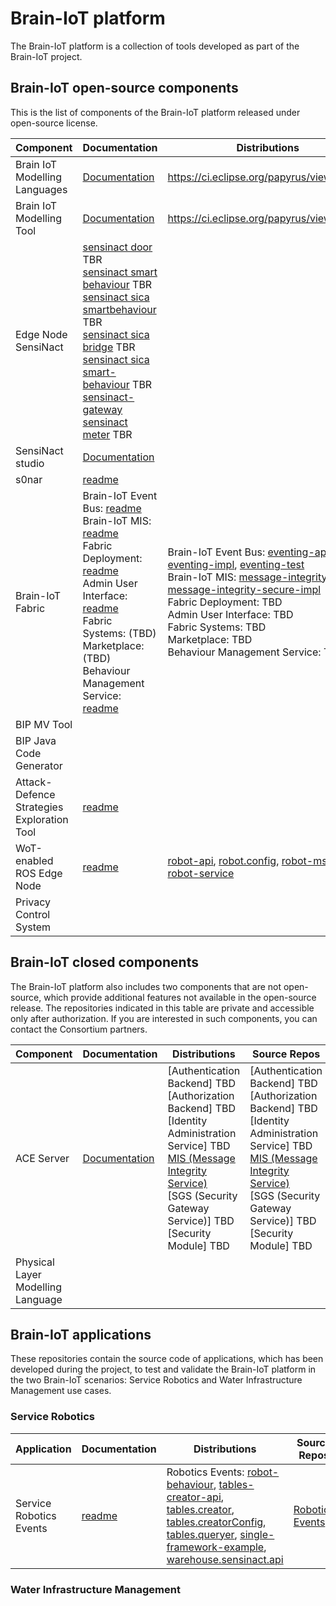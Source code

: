 # Brain-IoT platform
The Brain-IoT platform is a collection of tools developed as part of the Brain-IoT project.

## Brain-IoT open-source components
This is the list of components of the Brain-IoT platform released under open-source license.

| Component | Documentation | Distributions | Source Repos |
| ------------- | ------------- | ------------- | ------------- |
| Brain IoT Modelling Languages | [Documentation](https://wiki.eclipse.org/Papyrus) | https://ci.eclipse.org/papyrus/view/IoTML/ | https://git.eclipse.org/c/papyrus/org.eclipse.papyrus-iotml.git/ |
| Brain IoT Modelling Tool | [Documentation](https://wiki.eclipse.org/Papyrus) | https://ci.eclipse.org/papyrus/view/IoTML/ | https://git.eclipse.org/c/papyrus/org.eclipse.papyrus-iotml.git/ |
| Edge Node SensiNact | [sensinact door](https://github.com/eclipse-researchlabs/brain-iot-sensiNact-Door) TBR <br/> [sensinact smart behaviour](https://git.repository-pert.ismb.it/BRAIN-IoT/sensinact-smart-behaviour) TBR <br/> [sensinact sica smartbehaviour](https://github.com/eclipse-researchlabs/brain-iot-sensiNact-sica-smartbehaviour) TBR <br/> [sensinact sica bridge](https://github.com/eclipse-researchlabs/brain-iot-sensiNact-sica) TBR <br/> [sensinact sica smart-behaviour](https://github.com/eclipse-researchlabs/brain-iot-sensiNact-sica-smartbehaviour) TBR <br/> [sensinact-gateway](https://github.com/eclipse-researchlabs/brain-iot-sensiNact/blob/main/README.md) <br/> [sensinact meter](https://git.repository-pert.ismb.it/BRAIN-IoT/security-smart-behaviour/tree/master/hydrao-decoder) TBR | | [sensinact door](https://github.com/eclipse-researchlabs/brain-iot-sensiNact-Door) TBR <br/> [sensinact smart behaviour](https://git.repository-pert.ismb.it/BRAIN-IoT/sensinact-smart-behaviour) TBR <br/> [sensinact sica smartbehaviour](https://github.com/eclipse-researchlabs/brain-iot-sensiNact-sica-smartbehaviour) TBR <br/> [sensinact sica bridge](https://github.com/eclipse-researchlabs/brain-iot-sensiNact-sica) TBR <br/> [sensinact sica smart-behaviour](https://github.com/eclipse-researchlabs/brain-iot-sensiNact-sica-smartbehaviour) TBR <br/> [sensinact-gateway](https://github.com/eclipse-researchlabs/brain-iot-sensiNact) <br/> [sensinact meter](https://git.repository-pert.ismb.it/BRAIN-IoT/security-smart-behaviour/tree/master/hydrao-decoder) TBR |
| SensiNact studio | [Documentation](https://wiki.eclipse.org/SensiNact) | | |
| s0nar | [readme](https://github.com/eclipse-researchlabs/brain-iot-s0nar/blob/master/README.md) | | [s0nar](https://github.com/eclipse-researchlabs/brain-iot-s0nar) |
| Brain-IoT Fabric | Brain-IoT Event Bus: [readme](https://github.com/eclipse-researchlabs/brain-iot-EventBus/blob/main/README.md) <br/> Brain-IoT MIS: [readme](https://github.com/eclipse-researchlabs/brain-iot-message-integrity-service/blob/main/README.md) <br/> Fabric Deployment: [readme](https://github.com/eclipse-researchlabs/brain-iot-fabric-deployment/blob/main/README.md) <br/> Admin User Interface: [readme](https://github.com/eclipse-researchlabs/brain-iot-admin-user-interface/blob/main/README.md) <br/> Fabric Systems: (TBD) <br/> Marketplace: (TBD) <br/> Behaviour Management Service: [readme](https://github.com/eclipse-researchlabs/brain-iot-behaviour-management-service/blob/main/README.md) | Brain-IoT Event Bus: [eventing-api](https://nexus.repository-pert.ismb.it/repository/maven-snapshots/com/paremus/brain/iot/eventing.api/0.0.1-SNAPSHOT/eventing.api-0.0.1-20210204.172413-76.jar), [eventing-impl](https://nexus.repository-pert.ismb.it/repository/maven-snapshots/com/paremus/brain/iot/eventing.impl/0.0.1-SNAPSHOT/eventing.impl-0.0.1-20210204.172434-76.jar), [eventing-test](https://nexus.repository-pert.ismb.it/repository/maven-snapshots/com/paremus/brain/iot/eventing.test/0.0.1-SNAPSHOT/eventing.test-0.0.1-20210204.172459-60.jar) <br/> Brain-IoT MIS: [message-integrity-api](https://nexus.repository-pert.ismb.it/repository/maven-snapshots/com/paremus/brain/iot/message.integrity.api/0.0.1-SNAPSHOT/message.integrity.api-0.0.1-20210204.142459-22.jar), [message-integrity-secure-impl](https://nexus.repository-pert.ismb.it/repository/maven-snapshots/com/paremus/brain/iot/message.integrity.insecure.impl/0.0.1-SNAPSHOT/message.integrity.insecure.impl-0.0.1-20210204.142506-21.jar) <br/> Fabric Deployment: TBD <br/> Admin User Interface: TBD <br/> Fabric Systems: TBD <br/> Marketplace: TBD <br/> Behaviour Management Service: TBD | [Brain-IoT Event Bus](https://github.com/eclipse-researchlabs/brain-iot-EventBus) <br/> [Brain-IoT MIS](https://github.com/eclipse-researchlabs/brain-iot-message-integrity-service) <br/> [Fabric Deployment](https://github.com/eclipse-researchlabs/brain-iot-fabric-deployment) <br/> [Admin User Interface](https://github.com/eclipse-researchlabs/brain-iot-admin-user-interface) <br/> [Fabric Systems](https://github.com/eclipse-researchlabs/brain-iot-fabric-systems) <br/> [Marketplace](https://github.com/eclipse-researchlabs/brain-iot-marketplace) <br/> [Behaviour Management Service](https://github.com/eclipse-researchlabs/brain-iot-behaviour-management-service)
| BIP MV Tool | | | |
| BIP Java Code Generator | | | |
| Attack-Defence Strategies Exploration Tool | [readme](https://github.com/eclipse-researchlabs/brain-iot-Attack-Defence-Exploration/blob/main/README.md) | | [Attack Defence](https://github.com/eclipse-researchlabs/brain-iot-Attack-Defence-Exploration)|
| WoT-enabled ROS Edge Node | [readme](https://github.com/eclipse-researchlabs/brain-iot-ros-edge-node/blob/main/README.md)  | [robot-api](https://nexus.repository-pert.ismb.it/repository/maven-snapshots/eu/brain/iot/service/robotic/eu.brain.iot.robot.api/1.0.0-SNAPSHOT/eu.brain.iot.robot.api-1.0.0-20210107.104011-55.jar), [robot.config](https://nexus.repository-pert.ismb.it/repository/maven-snapshots/eu/brain/iot/service/robotic/eu.brain.iot.robot.config/1.0.0-SNAPSHOT/eu.brain.iot.robot.config-1.0.0-20210107.104016-43.jar), [robot-msgs](https://nexus.repository-pert.ismb.it/repository/maven-snapshots/eu/brain/iot/service/robotic/eu.brain.iot.robot.msgs/1.0.0-SNAPSHOT/eu.brain.iot.robot.msgs-1.0.0-20210107.104022-69.jar), [robot-service](https://nexus.repository-pert.ismb.it/repository/maven-snapshots/eu/brain/iot/service/robotic/eu.brain.iot.robot.service/1.0.0-SNAPSHOT/eu.brain.iot.robot.service-1.0.0-20210107.104029-148.jar) | [ROS Edge Node](https://github.com/eclipse-researchlabs/brain-iot-ros-edge-node)  |
| Privacy Control System | | | |


## Brain-IoT closed components

The Brain-IoT platform also includes two components that are not open-source, which provide additional features not available in the open-source release. The repositories indicated in this table are private and accessible only after authorization. If you are interested in such components, you can contact the Consortium partners.

| Component | Documentation | Distributions | Source Repos |
| ------------- | ------------- | ------------- | ------------- |
| ACE Server | [Documentation](http://www.brain-iot.eu/?smd_process_download=1&download_id=1489) | [Authentication Backend] TBD <br/> [Authorization Backend] TBD <br/> [Identity Administration Service] TBD <br/> [MIS (Message Integrity Service)](https://nexus.repository-pert.ismb.it/repository/maven-snapshots/com/airbus/cybersecurity/brain/iot/message.integrity.secure.impl/0.0.1-SNAPSHOT/message.integrity.secure.impl-0.0.1-20210204.142519-18.jar) <br/> [SGS (Security Gateway Service)] TBD <br/> [Security Module] TBD | [Authentication Backend] TBD <br/> [Authorization Backend] TBD <br/> [Identity Administration Service] TBD <br/> [MIS (Message Integrity Service)](https://git.repository-pert.ismb.it/BRAIN-IoT/secure-message-integrity-service) <br/> [SGS (Security Gateway Service)] TBD <br/> [Security Module] TBD |
| Physical Layer Modelling Language | | | |

## Brain-IoT applications

These repositories contain the source code of applications, which has been developed during the project, to test and validate the Brain-IoT platform in the two Brain-IoT scenarios: Service Robotics and Water Infrastructure Management use cases.

### Service Robotics

| Application | Documentation | Distributions | Source Repos |
| ------------- | ------------- | ------------- | ------------- |
| Service Robotics Events | [readme](https://github.com/eclipse-researchlabs/brain-iot-robotics-events/blob/main/README.md) | Robotics Events: [robot-behaviour](https://nexus.repository-pert.ismb.it/repository/maven-snapshots/eu/brain/iot/service/robotic/eu.brain.iot.robot.behaviour/0.0.4-SNAPSHOT/eu.brain.iot.robot.behaviour-0.0.4-20210210.085018-19.jar), [tables-creator-api](https://nexus.repository-pert.ismb.it/repository/maven-snapshots/eu/brain/iot/service/robotic/eu.brain.iot.robot.tables.creator.api/0.0.4-SNAPSHOT/eu.brain.iot.robot.tables.creator.api-0.0.4-20210210.085028-5.jar), [tables.creator](https://nexus.repository-pert.ismb.it/repository/maven-snapshots/eu/brain/iot/service/robotic/eu.brain.iot.robot.tables.creator/0.0.4-SNAPSHOT/eu.brain.iot.robot.tables.creator-0.0.4-20210210.085031-19.jar), [tables.creatorConfig](https://nexus.repository-pert.ismb.it/repository/maven-snapshots/eu/brain/iot/service/robotic/eu.brain.iot.robot.tables.creatorConfig/0.0.2-SNAPSHOT/eu.brain.iot.robot.tables.creatorConfig-0.0.2-20210210.112601-22.jar), [tables.queryer](https://nexus.repository-pert.ismb.it/repository/maven-snapshots/eu/brain/iot/service/robotic/eu.brain.iot.robot.tables.queryer/0.0.4-SNAPSHOT/eu.brain.iot.robot.tables.queryer-0.0.4-20210210.085036-19.jar), [single-framework-example](https://nexus.repository-pert.ismb.it/repository/maven-snapshots/eu/brain/iot/service/robotic/single-framework-example/0.0.1-SNAPSHOT/single-framework-example-0.0.1-20201222.152310-15.jar), [warehouse.sensinact.api](https://nexus.repository-pert.ismb.it/repository/maven-snapshots/eu/brain/iot/service/robotic/eu.brain.iot.warehouse.sensinact.api/0.0.2-SNAPSHOT/eu.brain.iot.warehouse.sensinact.api-0.0.2-20210210.112525-2.jar) | [Robotics Events](https://github.com/eclipse-researchlabs/brain-iot-robotics-events) |


### Water Infrastructure Management
